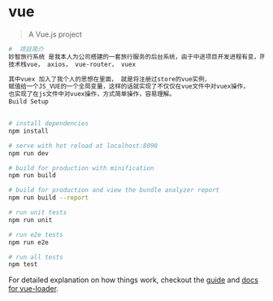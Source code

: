 # vue

> A Vue.js project

``` bash
#  项目简介
妙智旅行系统 是我本人为公司搭建的一套旅行服务的后台系统，由于中途项目开发进程有变，所以上传至github与大家分享
技术栈vue， axios， vue-router， vuex

其中vuex 加入了我个人的思想在里面， 就是将注册过store的vue实例， 
赋值给一个JS_VUE的一个全局变量，这样的话就实现了不仅仅在vue文件中对vuex操作，
也实现了在js文件中对vuex操作，方式简单操作，容易理解。
Build Setup


# install dependencies
npm install

# serve with hot reload at localhost:8090
npm run dev

# build for production with minification
npm run build

# build for production and view the bundle analyzer report
npm run build --report

# run unit tests
npm run unit

# run e2e tests
npm run e2e

# run all tests
npm test
```

For detailed explanation on how things work, checkout the [guide](http://vuejs-templates.github.io/webpack/) and [docs for vue-loader](http://vuejs.github.io/vue-loader).

